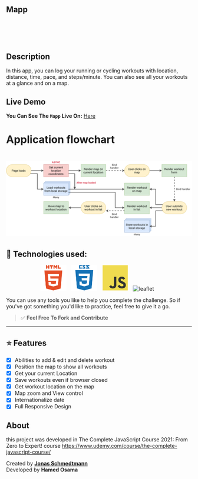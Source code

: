 ## Mapp

<h1 align="center">
    <img src=""/>
</h1>

## Description

In this app, you can log your running or cycling workouts with location, distance, time, pace, and steps/minute. You can also see all your workouts at a glance and on a map.

## Live Demo

**You Can See The `Mapp` Live On:** [Here](https://hamedosama.github.io/Mapp/)

# Application flowchart

<h1 align="center">
    <img src="./imgs/Mapty-flowchart.png"/>
</h1>

## :rocket: Technologies used:

<p align="center">
<img src="https://github.com/devicons/devicon/blob/master/icons/html5/html5-plain-wordmark.svg" alt="html5" style="margin-right: 10px;" width="70" height="70"/>
<img src="https://github.com/devicons/devicon/blob/master/icons/css3/css3-plain-wordmark.svg" alt="css3"style="margin-right: 10px;"  width="70" height="70"/>
<img src="https://github.com/devicons/devicon/blob/master/icons/javascript/javascript-original.svg" alt="javascript" style="margin-right: 10px;" width="70" height="70"/>
<img src="https://camo.githubusercontent.com/efe5825f7b954f1bdfea52541875c2d3c05da61c645a59d4b08c03e1ff6fbc4c/68747470733a2f2f7261776769742e636f6d2f4c6561666c65742f4c6561666c65742f6d61696e2f7372632f696d616765732f6c6f676f2e737667" alt="leaflet" style="margin-right: 10px;"  width="70" height="70"/>
</p>

You can use any tools you like to help you complete the challenge. So if you've got something you'd like to practice, feel free to give it a go.

> ✅ **Feel Free To Fork and Contribute**

---

## ⭐ Features

-   [x] Abilities to add & edit and delete workout
-   [x] Position the map to show all workouts
-   [x] Get your current Location
-   [x] Save workouts even if browser closed
-   [x] Get workout location on the map
-   [x] Map zoom and View control
-   [x] Internationalize date
-   [x] Full Responsive Design

## About

this project was developed in The Complete JavaScript Course 2021: From Zero to Expert! course
https://www.udemy.com/course/the-complete-javascript-course/

Created by **<a target="_blank" href="https://github.com/jonasschmedtmann">Jonas Schmedtmann</a>** <br>
Developed by **Hamed Osama**
